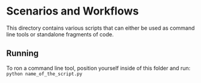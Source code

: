 # Scenarios and Workflows

This directory contains various scripts that can either be used as command line tools or standalone fragments of code.

## Running
To ron a command line tool, position yourself inside of this folder and run:
`python name_of_the_script.py`